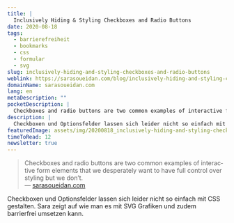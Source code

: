 ```yaml
---
title: |
  Inclusively Hiding & Styling Checkboxes and Radio Buttons
date: 2020-08-18
tags:
  - barrierefreiheit
  - bookmarks
  - css
  - formular
  - svg
slug: inclusively-hiding-and-styling-checkboxes-and-radio-buttons
weblink: https://sarasoueidan.com/blog/inclusively-hiding-and-styling-checkboxes-and-radio-buttons/
domainName: sarasoueidan.com
lang: en
metaDescription: ""
pocketDescription: |
  Checkboxes and radio buttons are two common examples of interactive form elements that we desperately want to have full control over styling but we don’t.
description: |
  Checkboxen und Optionsfelder lassen sich leider nicht so einfach mit CSS gestalten. Sara zeigt auf wie man es mit SVG Grafiken und zudem barrierfrei umsetzen kann.
featuredImage: assets/img/20200818_inclusively-hiding-and-styling-checkboxes-and-radio-buttons_screenshot.png
timeToRead: 12
newsletter: true
---
```

<blockquote lang="en">Checkboxes and radio buttons are two common examples of interactive form elements that we desperately want to have full control over styling but we don’t.
<footer>— <a href="https://sarasoueidan.com/blog/inclusively-hiding-and-styling-checkboxes-and-radio-buttons/">sarasoueidan.com</a></footer></blockquote>

Checkboxen und Optionsfelder lassen sich leider nicht so einfach mit CSS gestalten. Sara zeigt auf wie man es mit SVG Grafiken und zudem barrierfrei umsetzen kann.
